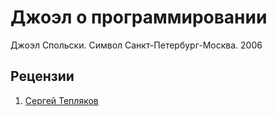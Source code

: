 # Джоэл о программировании

Джоэл Спольски.
Символ Санкт-Петербург-Москва. 2006

## Рецензии

1. [Сергей Тепляков](http://sergeyteplyakov.blogspot.com/2009/05/blog-post.html)
